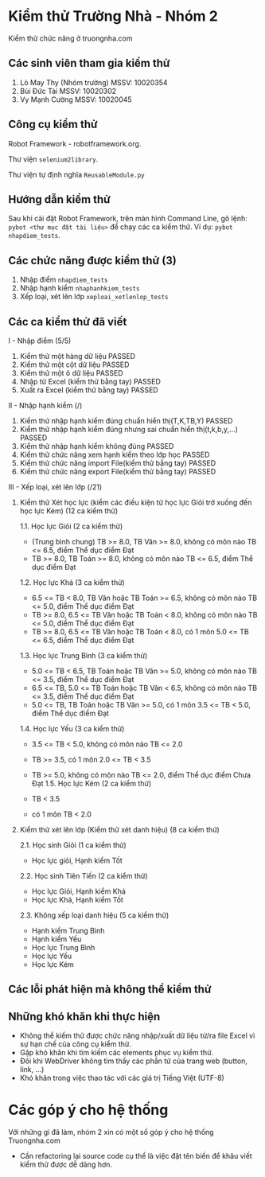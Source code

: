 Kiểm thử Trường Nhà - Nhóm 2
============
Kiểm thử chức năng ở truongnha.com

## Các sinh viên tham gia kiểm thử ##

1. Lò May Thy (Nhóm trưởng)   MSSV: 10020354
2. Bùi Đức Tài                MSSV: 10020302
3. Vy Mạnh Cường              MSSV: 10020045

## Công cụ kiểm thử ##
Robot Framework - robotframework.org.

Thư viện ```selenium2library```.

Thư viện tự định nghĩa ```ReusableModule.py```

## Hướng dẫn kiểm thử ##
Sau khi cài đặt Robot Framework, trên màn hình Command Line, gõ lệnh: ``` pybot <thư mục đặt tài liệu> ``` để chạy các ca kiểm thử. Ví dụ: ``` pybot nhapdiem_tests ```.

## Các chức năng được kiểm thử (3) ##
1. Nhập điểm ``` nhapdiem_tests ```
2. Nhập hạnh kiểm ``` nhaphanhkiem_tests ```
3. Xếp loại, xét lên lớp ``` xeploai_xetlenlop_tests ```

## Các ca kiểm thử đã viết ##
I - Nhập điểm (5/5)

1. Kiểm thử một hàng dữ liệu PASSED
2. Kiểm thử một cột dữ liệu PASSED
3. Kiểm thử một ô dữ liệu PASSED
4. Nhập từ Excel (kiểm thử bằng tay) PASSED
5. Xuất ra Excel (kiểm thử bằng tay) PASSED

II - Nhập hạnh kiểm (/)

1. Kiểm thử nhập hạnh kiểm đúng chuẩn hiển thị(T,K,TB,Y)              PASSED
2. Kiểm thử nhập hạnh kiểm đúng nhưng sai chuẩn hiển thị(t,k,b,y,...) PASSED
3. Kiểm thử nhập hạnh kiểm không đúng       PASSED
4. Kiểm thử chức năng xem hạnh kiểm theo lớp học PASSED
5. Kiểm thử chức năng import File(kiểm thử bằng tay)  PASSED
6. Kiểm thử chức năng export File(kiểm thử bằng tay)  PASSED

III - Xếp loại, xét lên lớp (/21)

1. Kiểm thử Xét học lực (kiểm các điều kiện từ học lực Giỏi trở xuống đến học lực Kém) (12 ca kiểm thử)

    1.1. Học lực Giỏi (2 ca kiểm thử)
    
    - (Trung bình chung) TB >= 8.0, TB Văn >= 8.0, không có môn nào TB <= 6.5, điểm Thể dục điểm Đạt
    - TB >= 8.0, TB Toán >= 8.0, không có môn nào TB <= 6.5, điểm Thể dục điểm Đạt
        
    1.2. Học lực Khá (3 ca kiểm thử)
    - 6.5 <= TB < 8.0, TB Văn hoặc TB Toán >= 6.5, không có môn nào TB <= 5.0, điểm Thể dục điểm Đạt
    - TB >= 8.0, 6.5 <= TB Văn hoặc TB Toán < 8.0, không có môn nào TB <= 5.0, điểm Thể dục điểm Đạt
    - TB >= 8.0, 6.5 <= TB Văn hoặc TB Toán < 8.0, có 1 môn 5.0 <= TB <= 6.5, điểm Thể dục điểm Đạt
    
    1.3. Học lực Trung Bình (3 ca kiểm thử)
    
    - 5.0 <= TB < 6.5, TB Toán hoặc TB Văn >= 5.0, không có môn nào TB <= 3.5, điểm Thể dục điểm Đạt
    - 6.5 <= TB, 5.0 <= TB Toán hoặc TB Văn < 6.5, không có môn nào TB <= 3.5, điểm Thể dục điểm Đạt
    - 5.0 <= TB, TB Toán hoặc TB Văn >= 5.0, có 1 môn 3.5 <= TB < 5.0, điểm Thể dục điểm Đạt
    
    1.4. Học lực Yếu (3 ca kiểm thử)
    
    - 3.5 <= TB < 5.0, không có môn nào TB <= 2.0
    - TB >= 3.5, có 1 môn 2.0 <= TB < 3.5
    - TB >= 5.0, không có môn nào TB <= 2.0, điểm Thể dục điểm Chưa Đạt
    1.5. Học lực Kém (2 ca kiểm thử)
    
    - TB < 3.5
    - có 1 môn TB < 2.0
    
2. Kiểm thử xét lên lớp (Kiểm thử xét danh hiệu) (8 ca kiểm thử)

    2.1. Học sinh Giỏi (1 ca kiểm thử)
    
    - Học lực giỏi, Hạnh kiểm Tốt
    
    2.2. Học sinh Tiên Tiến (2 ca kiểm thử)
    
    - Học lực Giỏi, Hạnh kiểm Khá
    - Học lực Khá, Hạnh kiểm Tốt
    
    2.3. Không xếp loại danh hiệu (5 ca kiểm thử)
    
    - Hạnh kiểm Trung Bình
    - Hạnh kiểm Yếu
    - Học lực Trung Bình
    - Học lực Yếu
    - Học lực Kém
    
## Các lỗi phát hiện mà không thể kiểm thử ##

## Những khó khăn khi thực hiện ##
- Không thể kiểm thử được chức năng nhập/xuất dữ liệu từ/ra file Excel vì sự hạn chế của công cụ kiểm thử.
- Gặp khó khăn khi tìm kiếm các elements phục vụ kiểm thử.
- Đôi khi WebDriver không tìm thấy các phần tử của trang web (button, link, ...)
- Khó khăn trong việc thao tác với các giá trị Tiếng Việt (UTF-8)

# Các góp ý cho hệ thống ##
Với những gì đã làm, nhóm 2 xin có một số góp ý cho hệ thống Truongnha.com
- Cần refactoring lại source code cụ thể là việc đặt tên biến để khâu viết kiểm thử được dễ dàng hơn.
